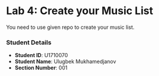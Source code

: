 # Lab 4: Create your Music List

You need to use given repo to create your music list.

### Student Details

- **Student ID**: U1710070
- **Student Name**: Ulugbek Mukhamedjanov
- **Section Number**: 001